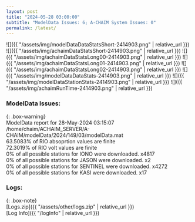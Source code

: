 ```yaml
---
layout: post
title: "2024-05-28 03:00:00"
subtitle: "ModelData Issues: 6; A-CHAIM System Issues: 0"
permalink: /latest/
---
```


![]({{ "/assets/img/modelDataDataStatsShort-2414903.png" | relative_url }})
![]({{ "/assets/img/achaimDataStatsShort-2414903.png" | relative_url }})
![]({{ "/assets/img/achaimDataStatsLong00-2414903.png" | relative_url }})
![]({{ "/assets/img/achaimDataStatsLong01-2414903.png" | relative_url }})
![]({{ "/assets/img/achaimDataStatsLong02-2414903.png" | relative_url }})
![]({{ "/assets/img/modelDataDataStats-2414903.png" | relative_url }})
![]({{ "/assets/img/modelDataStationStats-2414903.png" | relative_url }})
![]({{ "/assets/img/achaimRunTime-2414903.png" | relative_url }})


### ModelData Issues:  
  
{: .box-warning}  
 ModelData report for 28-May-2024 03:15:07   
 /home/chaim/ACHAIM_SERVER/A-CHAIM/modelData/2024/149/03/modelData.mat   
 63.5083% of RIO absoprtion values are finite   
 72.3019% of RIO volt values are finite   
 0% of all possible stations for IONO were downloaded. x4817   
 0% of all possible stations for JASON were downloaded. x2   
 0% of all possible stations for SENTINEL were downloaded. x4272   
 0% of all possible stations for KASI were downloaded. x17   
  


### Logs:  
  
{: .box-note}  
[Logs.zip]({{ "/assets/other/logs.zip" | relative_url }})  
[Log Info]({{ "/logInfo" | relative_url }})  
